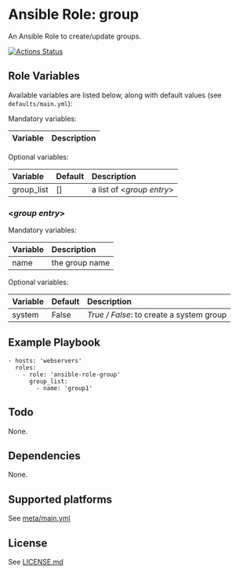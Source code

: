 # Ansible Role: group

An Ansible Role to create/update groups.

[![Actions Status](https://github.com/tristan-weil/ansible-role-group/workflows/molecule/badge.svg?branch=master)](https://github.com/tristan-weil/ansible-role-group/actions)

## Role Variables

Available variables are listed below, along with default values (see `defaults/main.yml`):

Mandatory variables:

| Variable      | Description |
| :------------ | :---------- |

Optional variables:

| Variable      | Default | Description |
| :------------ | :------ | :---------- |
| group_list    | []      | a list of <*group entry*> |

### <*group entry*>

Mandatory variables:

| Variable      | Description |
| :------------ | :---------- |
| name          | the group name |

Optional variables:

| Variable      | Default | Description |
| :------------ | :------ | :---------- |
| system        | False   | *True / False*: to create a system group |

## Example Playbook

    - hosts: 'webservers'
      roles:
        - role: 'ansible-role-group'
          group_list:
            - name: 'group1'

## Todo

None.

## Dependencies

None.

## Supported platforms

See [meta/main.yml](https://github.com/tristan-weil/ansible-role-group/blob/master/meta/main.yml)

## License

See [LICENSE.md](LICENSE.md)
